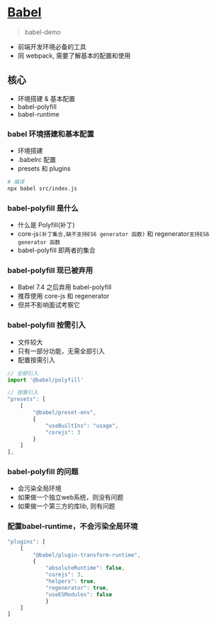 # [Babel](https://www.babeljs.cn/docs/)
> babel-demo

- 前端开发环境必备的工具
- 同 webpack, 需要了解基本的配置和使用

## 核心
- 环境搭建 & 基本配置
- babel-polyfill
- babel-runtime

### babel 环境搭建和基本配置
- 环境搭建
- .babelrc 配置
- presets 和 plugins

```bash
# 编译
npx babel src/index.js

```

### babel-polyfill 是什么
- 什么是 Polyfill(补丁)
- core-js`(补丁集合,缺不支持ES6 generator 函数)` 和 regenerator`支持ES6 generator 函数`
- babel-polyfill 即两者的集合

### babel-polyfill 现已被弃用
- Babel 7.4 之后弃用 babel-polyfill
- 推荐使用 core-js 和 regenerator
- 但并不影响面试考察它

### babel-polyfill 按需引入
- 文件较大
- 只有一部分功能，无需全部引入
- 配置按需引入
```javascript
// 全部引入
import '@babel/polyfill'

// 按需引入
"presets": [
    [
        "@babel/preset-env",
        {
            "useBuiltIns": "usage",
            "corejs": 3
        }
    ]
],
```

### babel-polyfill 的问题
- 会污染全局环境
- 如果做一个独立web系统，则没有问题
- 如果做一个第三方的库lib, 则有问题

### 配置babel-runtime，不会污染全局环境
```javascript
"plugins": [
    [
        "@babel/plugin-transform-runtime",
        {
            "absoluteRuntime": false,
            "corejs": 3,
            "helpers": true,
            "regenerator": true,
            "useESModules": false
            }
    ]
]
```


